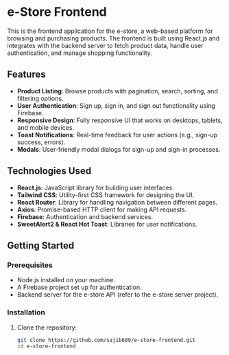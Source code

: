 # e-Store Frontend

This is the frontend application for the e-store, a web-based platform for browsing and purchasing products. The frontend is built using React.js and integrates with the backend server to fetch product data, handle user authentication, and manage shopping functionality.

## Features

- **Product Listing**: Browse products with pagination, search, sorting, and filtering options.
- **User Authentication**: Sign up, sign in, and sign out functionality using Firebase.
- **Responsive Design**: Fully responsive UI that works on desktops, tablets, and mobile devices.
- **Toast Notifications**: Real-time feedback for user actions (e.g., sign-up success, errors).
- **Modals**: User-friendly modal dialogs for sign-up and sign-in processes.

## Technologies Used

- **React.js**: JavaScript library for building user interfaces.
- **Tailwind CSS**: Utility-first CSS framework for designing the UI.
- **React Router**: Library for handling navigation between different pages.
- **Axios**: Promise-based HTTP client for making API requests.
- **Firebase**: Authentication and backend services.
- **SweetAlert2 & React Hot Toast**: Libraries for user notifications.

## Getting Started

### Prerequisites

- Node.js installed on your machine.
- A Firebase project set up for authentication.
- Backend server for the e-store API (refer to the e-store server project).

### Installation

1. Clone the repository:

   ```bash
   git clone https://github.com/sajib689/e-store-frontend.git
   cd e-store-frontend
